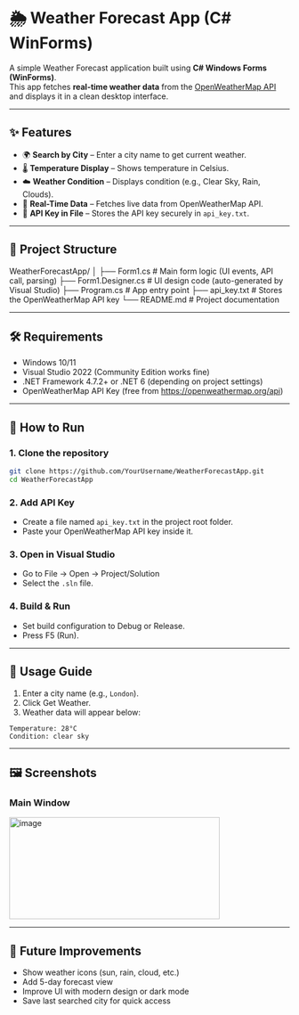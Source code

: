 # 🌦️ Weather Forecast App (C# WinForms)  

A simple Weather Forecast application built using **C# Windows Forms (WinForms)**.  
This app fetches **real-time weather data** from the [OpenWeatherMap API](https://openweathermap.org/api) and displays it in a clean desktop interface.  

---

## ✨ Features  

- 🌍 **Search by City** – Enter a city name to get current weather.  
- 🌡️ **Temperature Display** – Shows temperature in Celsius.  
- ☁️ **Weather Condition** – Displays condition (e.g., Clear Sky, Rain, Clouds).  
- 🔄 **Real-Time Data** – Fetches live data from OpenWeatherMap API.  
- 🔑 **API Key in File** – Stores the API key securely in `api_key.txt`.  

---

## 📂 Project Structure  

WeatherForecastApp/
│
├── Form1.cs # Main form logic (UI events, API call, parsing)
├── Form1.Designer.cs # UI design code (auto-generated by Visual Studio)
├── Program.cs # App entry point
├── api_key.txt # Stores the OpenWeatherMap API key
└── README.md # Project documentation


---

## 🛠️ Requirements  

- Windows 10/11  
- Visual Studio 2022 (Community Edition works fine)  
- .NET Framework 4.7.2+ or .NET 6 (depending on project settings)  
- OpenWeatherMap API Key (free from https://openweathermap.org/api)  

---

## 🚀 How to Run  

### 1. Clone the repository  
```bash
git clone https://github.com/YourUsername/WeatherForecastApp.git
cd WeatherForecastApp
```

### 2. Add API Key
- Create a file named `api_key.txt` in the project root folder.
- Paste your OpenWeatherMap API key inside it.

### 3. Open in Visual Studio
- Go to File → Open → Project/Solution
- Select the `.sln` file.

### 4. Build & Run
- Set build configuration to Debug or Release.
- Press F5 (Run).

---

## 📖 Usage Guide

1. Enter a city name (e.g., `London`).
2. Click Get Weather.
3. Weather data will appear below:
```
Temperature: 28°C  
Condition: clear sky  
```

---

## 🖼️ Screenshots

### Main Window

<img width="378" height="183" alt="image" src="https://github.com/user-attachments/assets/46bb2278-e225-45d6-8ba7-5c59faa29396" />

---

## 🔮 Future Improvements

- Show weather icons (sun, rain, cloud, etc.)
- Add 5-day forecast view
- Improve UI with modern design or dark mode
- Save last searched city for quick access

